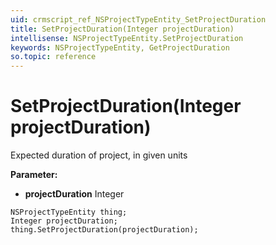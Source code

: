 ```yaml
---
uid: crmscript_ref_NSProjectTypeEntity_SetProjectDuration
title: SetProjectDuration(Integer projectDuration)
intellisense: NSProjectTypeEntity.SetProjectDuration
keywords: NSProjectTypeEntity, GetProjectDuration
so.topic: reference
---
```


# SetProjectDuration(Integer projectDuration)

Expected duration of project, in given units

**Parameter:** 
 - **projectDuration** Integer

```crmscript
NSProjectTypeEntity thing;
Integer projectDuration;
thing.SetProjectDuration(projectDuration);
```

